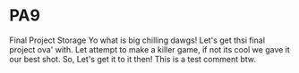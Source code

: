 # PA9
Final Project Storage
Yo what is big chilling dawgs! Let's get thsi final project ova' with. Let attempt to make a killer game, if not its cool we gave it our best shot. So, Let's get it to it then! 
This is a test comment btw.
